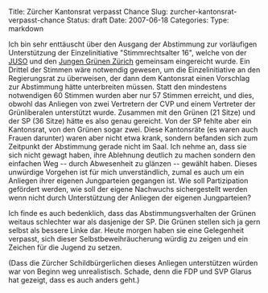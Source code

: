 Title: Zürcher Kantonsrat verpasst Chance
Slug: zurcher-kantonsrat-verpasst-chance
Status: draft
Date: 2007-06-18
Categories:
Type: markdown

Ich bin sehr enttäuscht über den Ausgang der Abstimmung zur vorläufigen Unterstützung der Einzelinitiative "Stimmrechtsalter 16", welche von der [JUSO](http://www.jusozueri.ch/) und den [Jungen Grünen Zürich](http://www.jungegruene.ch/zh/) gemeinsam eingereicht wurde. Ein Drittel der Stimmen wäre notwendig gewesen, um die Einzelinitiative an den Regierungsrat zu überweisen, der dann dem Kantonsrat einen Vorschlag zur Abstimmung hätte unterbreiten müssen. Statt den mindestens notwendigen 60 Stimmen wurden aber nur 57 Stimmen erreicht, und dies, obwohl das Anliegen von zwei Vertretern der CVP und einem Vertreter der Grünliberalen unterstützt wurde. Zusammen mit den Grünen (21 Sitze) und der SP (36 Sitze) hätte es also genau gereicht. Von der SP fehlte aber ein Kantonsrat, von den Grünen sogar zwei. Diese Kantonsräte (es waren auch Frauen darunter) waren aber nicht etwa krank, sondern befanden sich zum Zeitpunkt der Abstimmung gerade nicht im Saal. Ich nehme an, dass sie sich nicht gewagt haben, ihre Ablehnung deutlich zu machen sondern den einfachen Weg -- durch Abwesenheit zu glänzen -- gewählt haben. Dieses unwürdige Vorgehen ist für mich unverständlich, zumal es auch um ein Anliegen ihrer eigenen Jungparteien gegangen ist. Wie soll Partizipation gefördert werden, wie soll der eigene Nachwuchs sichergestellt werden wenn nicht durch Unterstützung der Anliegen der eigenen Jungparteien?

Ich finde es auch bedenklich, dass das Abstimmungsverhalten der Grünen weitaus schlechter war als dasjenige der SP. Die Grünen stellen sich ja gern selbst als bessere Linke dar. Heute morgen haben sie eine Gelegenheit verpasst, sich dieser Selbstbeweihräucherung würdig zu zeigen und ein Zeichen für die Jugend zu setzen.

(Dass die Zürcher Schildbürgerlichen dieses Anliegen unterstützen würden war von Beginn weg unrealistisch. Schade, denn die FDP und SVP Glarus hat gezeigt, dass es auch anders geht.)

